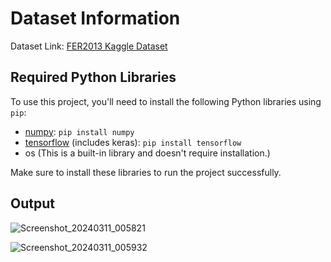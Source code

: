 # Dataset Information

Dataset Link: [FER2013 Kaggle Dataset](https://www.kaggle.com/datasets/msambare/fer2013)

## Required Python Libraries

To use this project, you'll need to install the following Python libraries using `pip`:

- [numpy](https://numpy.org/): `pip install numpy`
- [tensorflow](https://www.tensorflow.org/) (includes keras): `pip install tensorflow`
- os (This is a built-in library and doesn't require installation.)

Make sure to install these libraries to run the project successfully.

## Output





![Screenshot_20240311_005821](https://github.com/govindvgd/Emotions/assets/148149766/72be7a01-ab67-47c4-81ec-9009e8571225)

![Screenshot_20240311_005932](https://github.com/govindvgd/Emotions/assets/148149766/1e47c8e3-bbb1-4950-8d46-aef7c30d339d)
